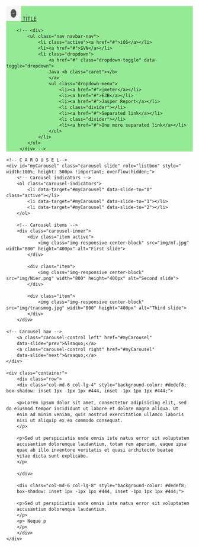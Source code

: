 <!DOCTYPE html>
<html>
<head>
<title> TEST TITLE</title>
<meta name="viewport" content="width=device-width, initial-scale=1.0">
<!-- Bootstrap -->
<script src="js/jquery.min.js"></script>
<script src="js/bootstrap.min.js"></script>
<link href="css/bootstrap.min.css" rel="stylesheet">

<body>	
<nav class="navbar navbar-default navbar-fixed-top" role="navigation" style="background-color:#95EA95; border-color:#79b079;">
		<div class="navbar-header">
			<a class="navbar-brand" href="#">
    				<img src="/img/logo-pl.jpg" width="40" height="40" alt=""> TITLE
  			</a>
		</div>
		
		<!-- <div>
			<ul class="nav navbar-nav">
				<li class="active"><a href="#">iOS</a></li>
				<li><a href="#">SVN</a></li>
				<li class="dropdown">
					<a href="#" class="dropdown-toggle" data-toggle="dropdown">
					Java <b class="caret"></b>
					</a>
					<ul class="dropdown-menu">
						<li><a href="#">jmeter</a></li>
						<li><a href="#">EJB</a></li>
						<li><a href="#">Jasper Report</a></li>
						<li class="divider"></li>
						<li><a href="#">Separated link</a></li>
						<li class="divider"></li>
						<li><a href="#">One more separated link</a></li>
					</ul>
				</li>
			</ul>
		 </div> -->
</nav>

	<!-- C A R O U S E L-->
	<div id="myCarousel" class="carousel slide" role="listbox" style=" width:100%; height: 500px !important; overflow:hidden;">
		<!-- Carousel indicators -->
		<ol class="carousel-indicators">
			<li data-target="#myCarousel" data-slide-to="0" class="active"></li>
			<li data-target="#myCarousel" data-slide-to="1"></li>
			<li data-target="#myCarousel" data-slide-to="2"></li>
		</ol>
		
		<!-- Carousel items -->
		<div class="carousel-inner">
			<div class="item active">
				<img class="img-responsive center-block" src="img/mf.jpg" width="800" height="400px" alt="First slide">
			</div>
			
			<div class="item">
				<img class="img-responsive center-block" src="img/Nier.png" width="800" height="400px" alt="Second slide">
			</div>
		
			<div class="item">
				<img class="img-responsive center-block" src="img/transmog.jpg" width="800" height="400px" alt="Third slide">
			</div>
		</div>
	
	<!-- Carousel nav -->
		<a class="carousel-control left" href="#myCarousel"
		data-slide="prev">&lsaquo;</a>
		<a class="carousel-control right" href="#myCarousel"
		data-slide="next">&rsaquo;</a>
	</div>

	<div class="container">
		<div class="row">
		<div class="col-md-6 col-lg-4" style="background-color: #dedef8; box-shadow: inset 1px -1px 1px #444, inset -1px 1px 1px #444;">

		<p>Lorem ipsum dolor sit amet, consectetur adipisicing elit, sed do eiusmod tempor incididunt ut labore et dolore magna aliqua. Ut
		enim ad minim veniam, quis nostrud exercitation ullamco laboris
		nisi ut aliquip ex ea commodo consequat.
		</p>

		<p>Sed ut perspiciatis unde omnis iste natus error sit voluptatem
		accusantium doloremque laudantium, totam rem aperiam, eaque ipsa
		quae ab illo inventore veritatis et quasi architecto beatae
		vitae dicta sunt explicabo.
		</p>

		</div>
		
		<div class="col-md-6 col-lg-8" style="background-color: #dedef8;
		box-shadow: inset 1px -1px 1px #444, inset -1px 1px 1px #444;">

		<p>Sed ut perspiciatis unde omnis iste natus error sit voluptatem
		accusantium doloremque laudantium.
		</p>
		<p> Neque p
		</p>
		</div>
	</div>

</body>
</html>

